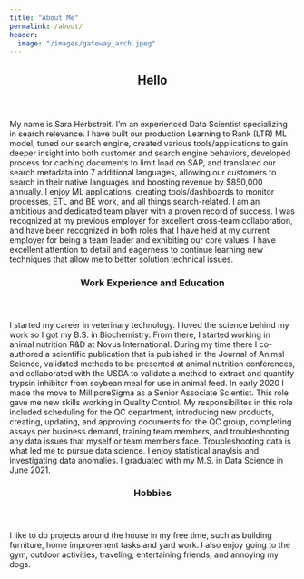 ```yaml
---
title: "About Me"
permalink: /about/
header:
  image: "/images/gateway_arch.jpeg"
---
```



<!-- Main -->
<div id="main">

<section id="one">
	<div class="inner">
		<header class="major">
			<h2>Hello</h2>
		</header>
		<p>My name is Sara Herbstreit. I’m an experienced Data Scientist specializing in search relevance. I have built our production Learning to Rank (LTR) ML model, tuned our search engine,  created various tools/applications to gain deeper insight into both customer and search engine behaviors, developed process for caching documents to limit load on SAP, and translated our search metadata into 7 additional languages, allowing our customers to search in their native languages and boosting revenue by $850,000 annually. I enjoy ML applications, creating tools/dashboards to monitor processes, ETL and BE work, and all things search-related.
 I am an ambitious and dedicated team player with a proven record of success. I was recognized at my previous employer for excellent cross-team collaboration, and have been recognized in both roles that I have held at my current employer for being a team leader and exhibiting our core values. I have excellent attention to detail and eagerness to continue learning new techniques that allow me to better solution technical issues. 
</p>
	</div>
</section>

<section id="two" class="spotlights">
	<section>
		<div class="content">
			<div class="inner">
				<header class="major">
					<h3>Work Experience and Education</h3>
				</header>
				<p> 
					I started my career in veterinary technology. I loved the science behind my work so I got my B.S. in Biochemistry. From there, I started working in animal nutrition R&D at Novus International. During my time there I co-authored a scientific publication that is published in the Journal of Animal Science, validated methods to be presented at animal nutrition conferences, and collaborated with the USDA to validate a method to extract and quantify trypsin inhibitor from soybean meal for use in animal feed. In early 2020 I made the move to MilliporeSigma as a Senior Associate Scientist. This role gave me new skills working in Quality Control. My responsibilites in this role included scheduling for the QC department, introducing new products, creating, updating, and approving documents for the QC group, completing assays per business demand, training team members, and troubleshooting any data issues that myself or team members face. Troubleshooting data is what led me to pursue data science. I enjoy statistical anaylsis and investigating data anomalies. I graduated with my M.S. in Data Science in June 2021.</p>
			</div>
		</div>
	</section>
	<section>
		<div class="content">
			<div class="inner">
				<header class="major">
					<h3>Hobbies</h3>
				</header>
				<p>I like to do projects around the house in my free time, such as building furniture, home improvement tasks and yard work. I also enjoy going to the gym, outdoor activities, traveling, entertaining friends, and annoying my dogs.  </p>
			</div>
		</div>
